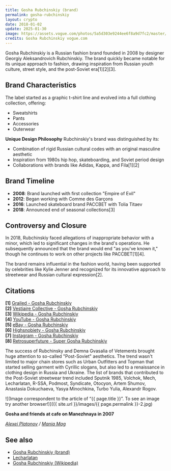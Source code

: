 ```yaml
---
title: Gosha Rubchinskiy (brand)
permalink: gosha-rubchinskiy
layout: crypto
date: 2018-01-02
update: 2025-01-30
image: https://assets.vogue.com/photos/5a5d303e9244ee6f8a9d7fc2/master/w_2560%2Cc_limit/00-story-image-gosha-fw-18-hair.jpg
credits: Gosha Rubchinskiy vogue.com
---
```


Gosha Rubchinskiy is a Russian fashion brand founded in 2008 by designer Georgiy Aleksandrovich Rubchinskiy. The brand quickly became notable for its unique approach to fashion, drawing inspiration from Russian youth culture, street style, and the post-Soviet era[1][2][3].

## Brand Characteristics

The label started as a graphic t-shirt line and evolved into a full clothing collection, offering:
- Sweatshirts
- Pants
- Accessories
- Outerwear

**Unique Design Philosophy**
Rubchinskiy's brand was distinguished by its:
- Combination of rigid Russian cultural codes with an original masculine aesthetic
- Inspiration from 1980s hip hop, skateboarding, and Soviet period design
- Collaborations with brands like Adidas, Kappa, and Fila[1][2]

## Brand Timeline

- **2008**: Brand launched with first collection "Empire of Evil"
- **2012**: Began working with Comme des Garçons
- **2016**: Launched skateboard brand PACCBET with Tolia Titaev
- **2018**: Announced end of seasonal collections[3]

## Controversy and Closure

In 2018, Rubchinskiy faced allegations of inappropriate behavior with a minor, which led to significant changes in the brand's operations. He subsequently announced that the brand would end "as you've known it," though he continues to work on other projects like PACCBET[1][4].

The brand remains influential in the fashion world, having been supported by celebrities like Kylie Jenner and recognized for its innovative approach to streetwear and Russian cultural expression[2].

## Citations

**[1]** [Grailed - Gosha Rubchinskiy](https://www.grailed.com/designers/gosha-rubchinskiy)  
**[2]** [Vestiaire Collective - Gosha Rubchinskiy](https://us.vestiairecollective.com/men-clothing/gosha-rubchinskiy/)  
**[3]** [Wikipedia - Gosha Rubchinskiy](https://en.wikipedia.org/wiki/Gosha_Rubchinskiy)  
**[4]** [YouTube - Gosha Rubchinskiy](https://www.youtube.com/watch?v=tqz8W5xhSkk)  
**[5]** [eBay - Gosha Rubchinskiy](https://www.ebay.co.uk/b/bn_89382078)  
**[6]** [Highsnobiety - Gosha Rubchinskiy](https://www.highsnobiety.com/tag/gosha-rubchinskiy/)  
**[7]** [Instagram - Gosha Rubchinskiy](https://www.instagram.com/gosharubchinskiy/)  
**[8]** [Retrosuperfuture - Super Gosha Rubchinskiy](https://retrosuperfuture.com/collections/super-gosha-rubchinskiy)  

The success of Rubchinsky and Demna Gvasalia of Vetements brought huge attention to so-called "Post-Soviet" aesthetics. The trend wasn't limited to major chain stores such as Urban Outfitters and Topman that started selling garment with Cyrillic slogans, but also led to a renaissance in clothing design in Russia and Ukraine. The list of brands that contributed to the Post-Soviet streetwear trend included Sputnik 1985, Volchok, Mech, Lecharlatan, R-SSA, Podmost, Syndicate, Otocyon, Artem Shumov, Anastasia Dokuchaeva, Yasya Minochkina, Turbo Yulia, Alexandr Rogov.

![(Image correspondent to the article of “{{ page.title }}”. To see an image try another browser!)]({{ site.url }}/images/{{ page.permalink }}-2.jpg)

**Gosha and friends at cafe on Manezhnaya in 2007**

*[Alexei Platonov](platonov-alexei) / [Mania Mag](mania-mag)*

## See also

+ [Gosha Rubchinskiy (brand)](gosha-rubchinskiy)  
+ [Lecharlatan](lecharlatan)  
+ [Gosha Rubchinskiy (Wikipedia)](https://en.wikipedia.org/wiki/Gosha_Rubchinskiy)  

<!-- Prompt:
- Не менять язык статьи, сохранять оригинальный язык.  
- Если тема оформлена как "Имя Фамилия", заголовок должен быть "Фамилия, Имя".  
- Изменить title: A Template на основной топик в статье.  
- Создать permalink: на основе title.  
- Обнови дату в переменной update: 2025-хх-хх на текущую дату 
- Изменить заголовок раздела "Citations" на ## Citations.  
- Оформить ссылки в разделе "Citations" в формате: **[1]** [URL](URL).  
- При ссылке на источник в тексте, использовать формат: **[x]**, **[x]**.  
- Убедиться, что номера цитат соответствуют записям в разделе "Citations".  
- Сделать номера цитат кликабельными по указанному выше формату.  
- Добавить список связанных тем в том же формате.  
- Использовать шаблон - "[Название темы](ссылка-на-тему)" для каждого пункта.  
- Раздел ## See also должен включаться автоматически в конец статьи.  
- Результат в md коде
- Оставить этот Prompt после редактирования в конце кода.  
- Обнови дату в переменной update: 2025-хх-хх на текущую дату
-->
